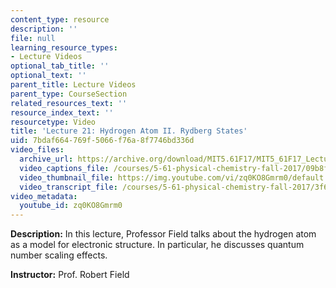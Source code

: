 ```yaml
---
content_type: resource
description: ''
file: null
learning_resource_types:
- Lecture Videos
optional_tab_title: ''
optional_text: ''
parent_title: Lecture Videos
parent_type: CourseSection
related_resources_text: ''
resource_index_text: ''
resourcetype: Video
title: 'Lecture 21: Hydrogen Atom II. Rydberg States'
uid: 7bdaf664-769f-5066-f76a-8f7746bd336d
video_files:
  archive_url: https://archive.org/download/MIT5.61F17/MIT5_61F17_Lecture_21_300k.mp4
  video_captions_file: /courses/5-61-physical-chemistry-fall-2017/09b8f09087c65b0eabc849761517b506_zq0KO8Gmrm0.vtt
  video_thumbnail_file: https://img.youtube.com/vi/zq0KO8Gmrm0/default.jpg
  video_transcript_file: /courses/5-61-physical-chemistry-fall-2017/3f65d39ea933d8ade7ec3ec9375b4f08_zq0KO8Gmrm0.pdf
video_metadata:
  youtube_id: zq0KO8Gmrm0
---
```


**Description:** In this lecture, Professor Field talks about the hydrogen atom as a model for electronic structure. In particular, he discusses quantum number scaling effects.

**Instructor:** Prof. Robert Field
